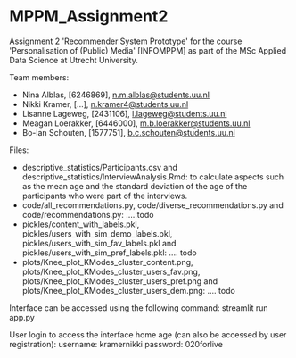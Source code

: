 # MPPM_Assignment2
Assignment 2 'Recommender System Prototype' for the course 'Personalisation of (Public) Media' [INFOMPPM] as part of the MSc Applied Data Science at Utrecht University.

Team members:
* Nina Alblas, [6246869], n.m.alblas@students.uu.nl
* Nikki Kramer, [...], n.kramer4@students.uu.nl 
* Lisanne Lageweg, [2431106], l.lageweg@students.uu.nl  
* Meagan Loerakker, [6446000], m.b.loerakker@students.uu.nl
* Bo-lan Schouten, [1577751], b.c.schouten@students.uu.nl 


Files:
* descriptive_statistics/Participants.csv and descriptive_statistics/InterviewAnalysis.Rmd: to calculate aspects such as the mean age and the standard deviation of the age of the participants who were part of the interviews.
* code/all_recommendations.py, code/diverse_recommendations.py and code/recommendations.py: .....todo
* pickles/content_with_labels.pkl, pickles/users_with_sim_demo_labels.pkl, pickles/users_with_sim_fav_labels.pkl and pickles/users_with_sim_pref_labels.pkl: .... todo
* plots/Knee_plot_KModes_cluster_content.png, plots/Knee_plot_KModes_cluster_users_fav.png, plots/Knee_plot_KModes_cluster_users_pref.png and plots/Knee_plot_KModes_cluster_users_dem.png: .... todo

Interface can be accessed using the following command:
streamlit run app.py

User login to access the interface home age (can also be accessed by user registration):
username: kramernikki
password: 020forlive
